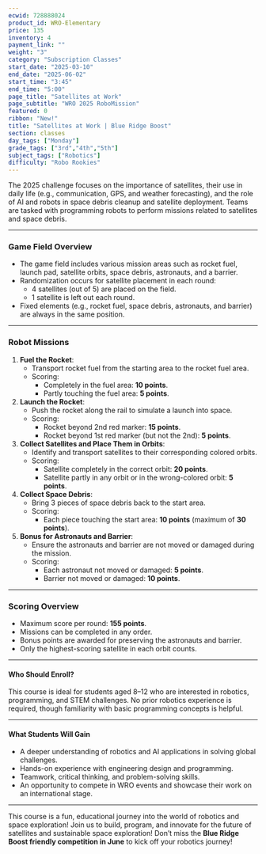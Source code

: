 ```yaml
---
ecwid: 728888024
product_id: WRO-Elementary
price: 135
inventory: 4
payment_link: ""
weight: "3"
category: "Subscription Classes"
start_date: "2025-03-10"
end_date: "2025-06-02"
start_time: "3:45"
end_time: "5:00"
page_title: "Satellites at Work"
page_subtitle: "WRO 2025 RoboMission"
featured: 0
ribbon: "New!"
title: "Satellites at Work | Blue Ridge Boost"
section: classes
day_tags: ["Monday"]
grade_tags: ["3rd","4th","5th"]
subject_tags: ["Robotics"]
difficulty: "Robo Rookies"
---
```

<p><strong></strong></p><p>The 2025 challenge focuses on the importance of satellites, their use in daily life (e.g., communication, GPS, and weather forecasting), and the role of AI and robots in space debris cleanup and satellite deployment. Teams are tasked with programming robots to perform missions related to satellites and space debris.</p><hr><h3><strong>Game Field Overview</strong></h3><ul> <li>The game field includes various mission areas such as rocket fuel, launch pad, satellite orbits, space debris, astronauts, and a barrier.</li> <li>Randomization occurs for satellite placement in each round: <ul> <li>4 satellites (out of 5) are placed on the field.</li> <li>1 satellite is left out each round.</li> </ul> </li> <li>Fixed elements (e.g., rocket fuel, space debris, astronauts, and barrier) are always in the same position.</li> </ul><hr><h3><strong>Robot Missions</strong></h3><ol> <li><strong>Fuel the Rocket</strong>: <ul> <li>Transport rocket fuel from the starting area to the rocket fuel area.</li> <li>Scoring: <ul> <li>Completely in the fuel area: <strong>10 points</strong>.</li> <li>Partly touching the fuel area: <strong>5 points</strong>.</li> </ul> </li> </ul> </li> <li><strong>Launch the Rocket</strong>: <ul> <li>Push the rocket along the rail to simulate a launch into space.</li> <li>Scoring: <ul> <li>Rocket beyond 2nd red marker: <strong>15 points</strong>.</li> <li>Rocket beyond 1st red marker (but not the 2nd): <strong>5 points</strong>.</li> </ul> </li> </ul> </li> <li><strong>Collect Satellites and Place Them in Orbits</strong>: <ul> <li>Identify and transport satellites to their corresponding colored orbits.</li> <li>Scoring: <ul> <li>Satellite completely in the correct orbit: <strong>20 points</strong>.</li> <li>Satellite partly in any orbit or in the wrong-colored orbit: <strong>5 points</strong>.</li> </ul> </li> </ul> </li> <li><strong>Collect Space Debris</strong>: <ul> <li>Bring 3 pieces of space debris back to the start area.</li> <li>Scoring: <ul> <li>Each piece touching the start area: <strong>10 points</strong> (maximum of <strong>30 points</strong>).</li> </ul> </li> </ul> </li> <li><strong>Bonus for Astronauts and Barrier</strong>: <ul> <li>Ensure the astronauts and barrier are not moved or damaged during the mission.</li> <li>Scoring: <ul> <li>Each astronaut not moved or damaged: <strong>5 points</strong>.</li> <li>Barrier not moved or damaged: <strong>10 points</strong>.</li> </ul> </li> </ul> </li> </ol><hr><h3><strong>Scoring Overview</strong></h3><ul> <li>Maximum score per round: <strong>155 points</strong>.</li> <li>Missions can be completed in any order.</li> <li>Bonus points are awarded for preserving the astronauts and barrier.</li> <li>Only the highest-scoring satellite in each orbit counts.</li></ul><hr> <h4><strong>Who Should Enroll?</strong></h4> <p>This course is ideal for students aged 8–12 who are interested in robotics, programming, and STEM challenges. No prior robotics experience is required, though familiarity with basic programming concepts is helpful.</p> <hr> <h4><strong>What Students Will Gain</strong></h4> <ul> <li>A deeper understanding of robotics and AI applications in solving global challenges.</li> <li>Hands-on experience with engineering design and programming.</li> <li>Teamwork, critical thinking, and problem-solving skills.</li> <li>An opportunity to compete in WRO events and showcase their work on an international stage.</li> </ul> <hr> <p>This course is a fun, educational journey into the world of robotics and space exploration! Join us to build, program, and innovate for the future of satellites and sustainable space exploration! Don’t miss the <strong>Blue Ridge Boost friendly competition in June</strong> to kick off your robotics journey!</p>
